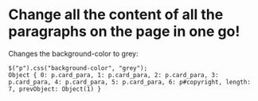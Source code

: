 # Change all the content of all the paragraphs on the page in one go!

Changes the background-color to grey:

    $("p").css("background-color", "grey");
    Object { 0: p.card_para, 1: p.card_para, 2: p.card_para, 3: p.card_para, 4: p.card_para, 5: p.card_para, 6: p#copyright, length: 7, prevObject: Object(1) }

    